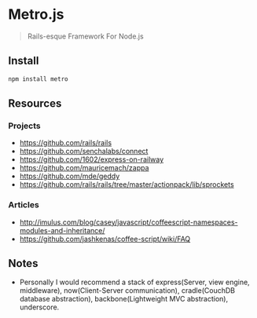 # Metro.js

> Rails-esque Framework For Node.js

## Install

``` bash
npm install metro
```

## Resources

### Projects

- https://github.com/rails/rails
- https://github.com/senchalabs/connect
- https://github.com/1602/express-on-railway
- https://github.com/mauricemach/zappa
- https://github.com/mde/geddy
- https://github.com/rails/rails/tree/master/actionpack/lib/sprockets

### Articles

- http://imulus.com/blog/casey/javascript/coffeescript-namespaces-modules-and-inheritance/
- https://github.com/jashkenas/coffee-script/wiki/FAQ

## Notes

- Personally I would recommend a stack of express(Server, view engine, middleware), now(Client-Server communication), cradle(CouchDB database abstraction), backbone(Lightweight MVC abstraction), underscore.